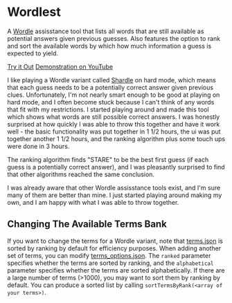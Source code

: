 # Wordlest
A [Wordle](https://www.nytimes.com/games/wordle/index.html) assisstance tool that lists all words that are still available as potential answers given previous guesses. Also features the option to rank and sort the available words by which how much information a guess is expected to yield.

[Try it Out](https://main.d2v659lifdp0in.amplifyapp.com/)
[Demonstration on YouTube](https://youtu.be/zMLS2GLCLH4)

I like playing a Wordle variant called [Shardle](https://shardle.17thshard.com/) on hard mode, which means that each guess needs to be a potentially correct answer given previous clues. Unfortunately, I'm not nearly smart enough to be good at playing on hard mode, and I often become stuck because I can't think of any words that fit with my restrictions. I started playing around and made this tool which shows what words are still possible correct answers. I was honestly surprised at how quickly I was able to throw this together and have it work well - the basic functionality was put together in 1 1/2 hours, the ui was put together another 1 1/2 hours, and the ranking algorithm plus some touch ups were done in 3 hours.

The ranking algorithm finds "STARE" to be the best first guess (if each guess is a potentially correct answer), and I was pleasantly surprised to find that other algorithms reached the same conclusion.

I was already aware that other Wordle assisstance tools exist, and I'm sure many of them are better than mine. I just started playing around making my own, and I am happy with what I was able to throw together.

## Changing The Available Terms Bank
If you want to change the terms for a Wordle variant, note that [terms.json](terms.json) is sorted by ranking by default for efficiency purposes. When adding another set of terms, you can modify [terms_options.json](terms_options.json). The `ranked` parameter specifies whether the terms are sorted by ranking, and the `alphabetical` parameter specifies whether the terms are sorted alphabetically. If there are a large number of terms (>1000), you may want to sort them by ranking by default. You can produce a sorted list by calling `sortTermsByRank(<array of your terms>)`.
